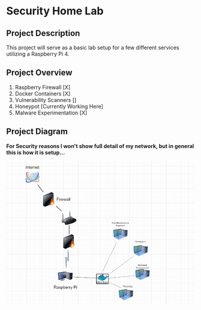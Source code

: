 # Security Home Lab

## Project Description 

This project will serve as a basic lab setup for a few different services utilizing a Raspberry Pi 4. 


## Project Overview 

1. Raspberry Firewall [X]
2. Docker Containers [X]
3. Vulnerability Scanners []
4. Honeypot [Currently Working Here]
5. Malware Experimentation [X]


## Project Diagram

**For Security reasons I won't show full detail of my network, but in general this is how it is setup...**

![Diagram](/pictures/security-lab-diagram.PNG)

